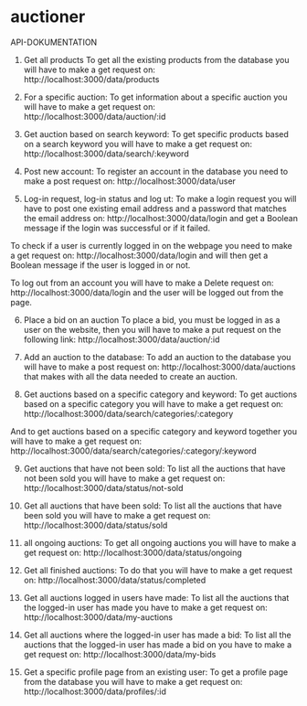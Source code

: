 # auctioner 
API-DOKUMENTATION
1.	Get all products
To get all the existing products from the database you will have to make a get request on:  
http://localhost:3000/data/products

2. For a specific auction:
To get information about a specific auction you will have to make a get request on:
 http://localhost:3000/data/auction/:id

3. Get auction based on search keyword:
To get specific products based on a search keyword you will have to make a get request on:
 http://localhost:3000/data/search/:keyword

4. Post new account:
To register an account in the database you need to make a post request on:
http://localhost:3000/data/user 
 
5. Log-in request, log-in status and log ut: 
To make a login request you will have to post one existing email address and a password that matches the email address on:
 http://localhost:3000/data/login  and get a Boolean message if the login was successful or if it failed.

To check if a user is currently logged in on the webpage you need to make a get request on:
http://localhost:3000/data/login  and will then get a Boolean message if the user is logged in or not.

To log out from an account you will have to make a Delete request on: 
http://localhost:3000/data/login  and the user will be logged out from the page.

6. Place a bid on an auction
To place a bid, you must be logged in as a user on the website, then you will have to make a put request on the following link: 
http://localhost:3000/data/auction/:id

 
7. Add an auction to the database:
To add an auction to the database you will have to make a post request on:
  http://localhost:3000/data/auctions  that makes with all the data needed to create an auction.

 
8. Get auctions based on a specific category and keyword:
To get auctions based on a specific category you will have to make a get request on:
  http://localhost:3000/data/search/categories/:category

And to get auctions based on a specific category and keyword together you will have to make a get request on:
  http://localhost:3000/data/search/categories/:category/:keyword

9. Get auctions that have not been sold:
To list all the auctions that have not been sold you will have to make a get request on:
  http://localhost:3000/data/status/not-sold

10. Get all auctions that have been sold:
To list all the auctions that have been sold you will have to make a get request on:
  http://localhost:3000/data/status/sold

11.  all ongoing auctions:
To get all ongoing auctions you will have to make a get request on:
  http://localhost:3000/data/status/ongoing

12. Get all finished auctions:
To do that you will have to make a get request on:
  http://localhost:3000/data/status/completed

13. Get all auctions logged in users have made:
 To list all the auctions that the logged-in user has made you have to make a get request on:
  http://localhost:3000/data/my-auctions

14. Get all auctions where the logged-in user has made a bid:
To list all the auctions that the logged-in user has made a bid on you have to make a get request on:
  http://localhost:3000/data/my-bids

15. Get a specific profile page from an existing user:
To get a profile page from the database you will have to make a get request on:
 http://localhost:3000/data/profiles/:id
